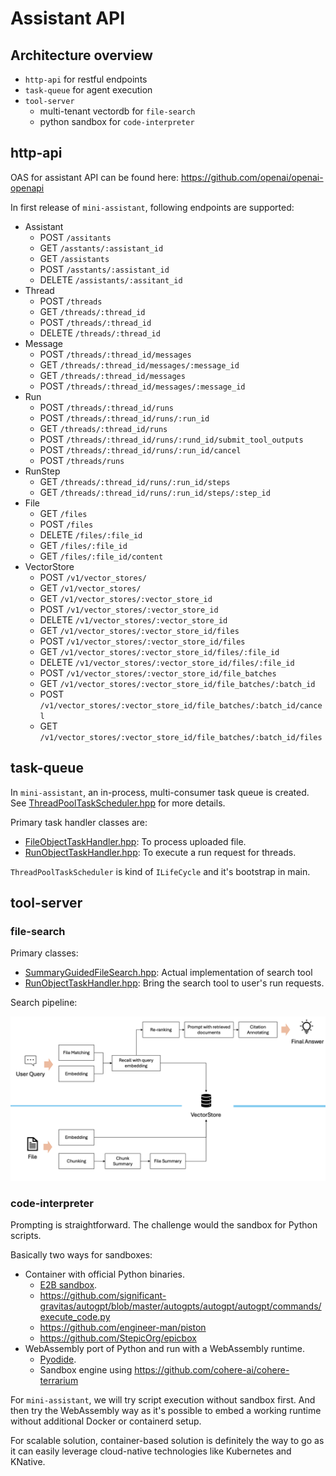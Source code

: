 # Assistant API

## Architecture overview

* `http-api` for restful endpoints
* `task-queue` for agent execution
* `tool-server`
  * multi-tenant vectordb for `file-search`
  * python sandbox for `code-interpreter` 


## http-api

OAS for assistant API can be found here: https://github.com/openai/openai-openapi

In first release of `mini-assistant`, following endpoints are supported:

* Assistant
  * POST `/assitants`
  * GET `/asstants/:assistant_id`
  * GET `/assistants`
  * POST `/asstants/:assistant_id`
  * DELETE `/assistants/:assitant_id`
* Thread
  * POST `/threads`
  * GET `/threads/:thread_id`
  * POST `/threads/:thread_id`
  * DELETE `/threads/:thread_id`
* Message
  * POST `/threads/:thread_id/messages`
  * GET `/threads/:thread_id/messages/:message_id`
  * GET `/threads/:thread_id/messages`
  * POST `/threads/:thread_id/messages/:message_id`
* Run
  * POST `/threads/:thread_id/runs`
  * POST `/threads/:thread_id/runs/:run_id`
  * GET `/threads/:thread_id/runs`
  * POST `/threads/:thread_id/runs/:rund_id/submit_tool_outputs`
  * POST `/threads/:thread_id/runs/:run_id/cancel`
  * POST `/threads/runs`
* RunStep
  * GET `/threads/:thread_id/runs/:run_id/steps`
  * GET `/threads/:thread_id/runs/:run_id/steps/:step_id`
* File
  * GET `/files`
  * POST `/files`
  * DELETE `/files/:file_id`
  * GET `/files/:file_id`
  * GET `/files/:file_id/content`
* VectorStore
  * POST `/v1/vector_stores/`
  * GET `/v1/vector_stores/`
  * GET `/v1/vector_stores/:vector_store_id`
  * POST `/v1/vector_stores/:vector_store_id`
  * DELETE `/v1/vector_stores/:vector_store_id`
  * GET `/v1/vector_stores/:vector_store_id/files`
  * POST `/v1/vector_stores/:vector_store_id/files`
  * GET `/v1/vector_stores/:vector_store_id/files/:file_id`
  * DELETE `/v1/vector_stores/:vector_store_id/files/:file_id`
  * POST `/v1/vector_stores/:vector_store_id/file_batches`
  * GET `/v1/vector_stores/:vector_store_id/file_batches/:batch_id`
  * POST `/v1/vector_stores/:vector_store_id/file_batches/:batch_id/cancel`
  * GET `/v1/vector_stores/:vector_store_id/file_batches/:batch_id/files`


## task-queue 

In `mini-assistant`, an in-process, multi-consumer task queue is created. See [ThreadPoolTaskScheduler.hpp](../modules/instinct-data/include/task_scheduler/ThreadPoolTaskScheduler.hpp) for more details.

Primary task handler classes are:

* [FileObjectTaskHandler.hpp](../modules/instinct-assistant/include/assistant/v2/task_handler/FileObjectTaskHandler.hpp): To process uploaded file.
* [RunObjectTaskHandler.hpp](../modules/instinct-assistant/include/assistant/v2/task_handler/RunObjectTaskHandler.hpp): To execute a run request for threads.

`ThreadPoolTaskScheduler` is kind of  `ILifeCycle` and it's bootstrap in main.


## tool-server

### file-search

Primary classes:

* [SummaryGuidedFileSearch.hpp](../modules/instinct-assistant/include/assistant/v2/toolkit/SummaryGuidedFileSearch.hpp): Actual implementation of search tool
* [RunObjectTaskHandler.hpp](../modules/instinct-assistant/include/assistant/v2/task_handler/RunObjectTaskHandler.hpp): Bring the search tool to user's run requests.


Search pipeline:

![file_search_pipeline.png](file_search_pipeline.png)


### code-interpreter

Prompting is straightforward. The challenge would the sandbox for Python scripts.

Basically two ways for sandboxes:

* Container with official Python binaries. 
  * [E2B sandbox](https://e2b.dev/docs/sandbox/overview).
  * https://github.com/significant-gravitas/autogpt/blob/master/autogpts/autogpt/autogpt/commands/execute_code.py
  * https://github.com/engineer-man/piston
  * https://github.com/StepicOrg/epicbox
* WebAssembly port of Python and run with a WebAssembly runtime. 
  * [Pyodide](https://pyodide.org/en/stable/index.html).
  * Sandbox engine using https://github.com/cohere-ai/cohere-terrarium


For `mini-assistant`, we will try script execution without sandbox first. And then try the WebAssembly way as it's possible to embed a working runtime without additional Docker or containerd setup.

For scalable solution, container-based solution is definitely the way to go as it can easily leverage cloud-native technologies like Kubernetes and KNative.



